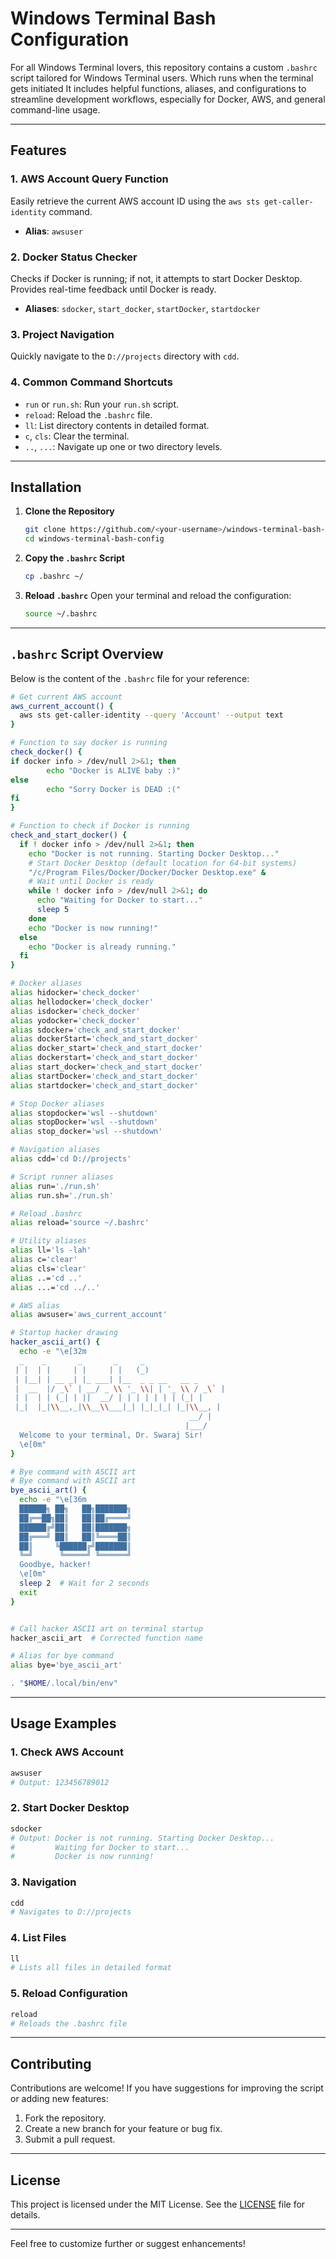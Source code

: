 
# Windows Terminal Bash Configuration

For all Windows Terminal lovers, this repository contains a custom `.bashrc` script tailored for Windows Terminal users. Which runs when the terminal gets initiated It includes helpful functions, aliases, and configurations to streamline development workflows, especially for Docker, AWS, and general command-line usage.

---

## Features

### 1. AWS Account Query Function
Easily retrieve the current AWS account ID using the `aws sts get-caller-identity` command.

- **Alias**: `awsuser`

### 2. Docker Status Checker
Checks if Docker is running; if not, it attempts to start Docker Desktop. Provides real-time feedback until Docker is ready.

- **Aliases**: `sdocker`, `start_docker`, `startDocker`, `startdocker`

### 3. Project Navigation
Quickly navigate to the `D://projects` directory with `cdd`.

### 4. Common Command Shortcuts
- `run` or `run.sh`: Run your `run.sh` script.
- `reload`: Reload the `.bashrc` file.
- `ll`: List directory contents in detailed format.
- `c`, `cls`: Clear the terminal.
- `..`, `...`: Navigate up one or two directory levels.

---

## Installation

1. **Clone the Repository**
   ```bash
   git clone https://github.com/<your-username>/windows-terminal-bash-config.git
   cd windows-terminal-bash-config
   ```

2. **Copy the `.bashrc` Script**
   ```bash
   cp .bashrc ~/
   ```

3. **Reload `.bashrc`**
   Open your terminal and reload the configuration:
   ```bash
   source ~/.bashrc
   ```

---

## `.bashrc` Script Overview

Below is the content of the `.bashrc` file for your reference:

```bash
# Get current AWS account
aws_current_account() {
  aws sts get-caller-identity --query 'Account' --output text
}

# Function to say docker is running
check_docker() {
if docker info > /dev/null 2>&1; then
        echo "Docker is ALIVE baby :)"
else
        echo "Sorry Docker is DEAD :("
fi
}

# Function to check if Docker is running
check_and_start_docker() {
  if ! docker info > /dev/null 2>&1; then
    echo "Docker is not running. Starting Docker Desktop..."
    # Start Docker Desktop (default location for 64-bit systems)
    "/c/Program Files/Docker/Docker/Docker Desktop.exe" &
    # Wait until Docker is ready
    while ! docker info > /dev/null 2>&1; do
      echo "Waiting for Docker to start..."
      sleep 5
    done
    echo "Docker is now running!"
  else
    echo "Docker is already running."
  fi
}

# Docker aliases
alias hidocker='check_docker'
alias hellodocker='check_docker'
alias isdocker='check_docker'
alias yodocker='check_docker'
alias sdocker='check_and_start_docker'
alias dockerStart='check_and_start_docker'
alias docker_start='check_and_start_docker'
alias dockerstart='check_and_start_docker'
alias start_docker='check_and_start_docker'
alias startDocker='check_and_start_docker'
alias startdocker='check_and_start_docker'

# Stop Docker aliases
alias stopdocker='wsl --shutdown'
alias stopDocker='wsl --shutdown'
alias stop_docker='wsl --shutdown'

# Navigation aliases
alias cdd='cd D://projects'

# Script runner aliases
alias run='./run.sh'
alias run.sh='./run.sh'

# Reload .bashrc
alias reload='source ~/.bashrc'

# Utility aliases
alias ll='ls -lah'
alias c='clear'
alias cls='clear'
alias ..='cd ..'
alias ...='cd ../..'

# AWS alias
alias awsuser='aws_current_account'

# Startup hacker drawing
hacker_ascii_art() {
  echo -e "\e[32m
  _    _       _       _     _
 | |  | |     | |     | |   (_)
 | |__| | __ _| |_ ___| |__  _ _ __   __ _
 |  __  |/ _\` | __/ _ \\ '_ \\| | '_ \\ / _\` |
 | |  | | (_| | ||  __/ | | | | | | | (_| |
 |_|  |_|\\__,_|\\__\\___|_| |_|_|_| |_|\\__, |
                                        __/ |
                                       |___/
  Welcome to your terminal, Dr. Swaraj Sir!
  \e[0m"
}

# Bye command with ASCII art
# Bye command with ASCII art
bye_ascii_art() {
  echo -e "\e[36m
  ██████╗ ██╗   ██╗███████╗
  ██╔══██╗██║   ██║██╔════╝
  ██████╔╝██║   ██║███████╗
  ██╔═══╝ ██║   ██║╚════██║
  ██║     ╚██████╔╝███████║
  ╚═╝      ╚═════╝ ╚══════╝
  Goodbye, hacker!
  \e[0m"
  sleep 2  # Wait for 2 seconds
  exit
}


# Call hacker ASCII art on terminal startup
hacker_ascii_art  # Corrected function name

# Alias for bye command
alias bye='bye_ascii_art'

. "$HOME/.local/bin/env"
```

---

## Usage Examples

### 1. Check AWS Account
```bash
awsuser
# Output: 123456789012
```

### 2. Start Docker Desktop
```bash
sdocker
# Output: Docker is not running. Starting Docker Desktop...
#         Waiting for Docker to start...
#         Docker is now running!
```

### 3. Navigation
```bash
cdd
# Navigates to D://projects
```

### 4. List Files
```bash
ll
# Lists all files in detailed format
```

### 5. Reload Configuration
```bash
reload
# Reloads the .bashrc file
```

---

## Contributing

Contributions are welcome! If you have suggestions for improving the script or adding new features:
1. Fork the repository.
2. Create a new branch for your feature or bug fix.
3. Submit a pull request.

---

## License

This project is licensed under the MIT License. See the [LICENSE](LICENSE) file for details.

---

Feel free to customize further or suggest enhancements!
